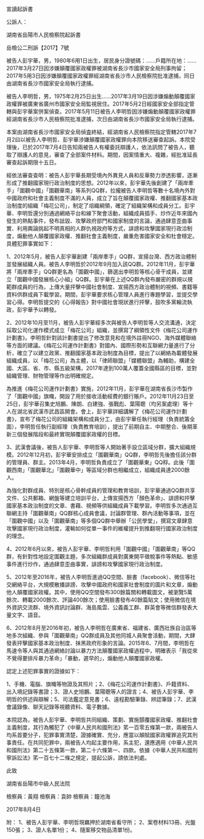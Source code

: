 宣讀起訴書

公訴人：

  湖南省岳陽市人民檢察院起訴書

  岳檢公二刑訴【2017】7號

  被告人彭宇華，男，1980年6用1日出生，居民身分證號碼：……戶籍所在地：……2017年3月27日因涉嫌顛覆國家政權罪被湖南省長沙市國家安全局刑事拘留；2017年5用3日因涉嫌顛覆國家政權罪經湖南省長沙市人民檢察院批准逮捕，同日由湖南省長沙市國家安全局執行逮捕。

  被告人李明哲，男，1975年2月25日出生……2017年3月19日因涉嫌煽動顛覆國家政權罪被廣東省廣州市國家安全局監視居住。2017年5月2日經國家安全部指定管轄與彭宇華案併案偵查。2017年5月11日被告人李明哲因涉嫌煽動顛覆國家政權罪經湖南省長沙市人民檢察院批准逮捕，次日由湖南省長沙市國家安全局執行逮捕。

  本案由湖南省長沙市國家安全局偵査終結，經湖南省人民檢察院指定管轄2017年7月2曰以被告人李明哲、彭宇華涉嫌顛覆國家政權罪向本院移送審查起訴。本院受理後，已於2017年7月4日告知兩被告人有權委託辯護人，依法訊問了被告人，聽取了辯護人的意見，審查了全部案件材料。期間，因案情重大、複雜，經批准延長審查起訴期限十五日。

  經依法審查查明：被告人彭宇華長期受境內外異見人員和反華勢力滲透影響，逐漸形成了推翻國家現行政治制度的思想。2012年以來，彭宇華先後創建了「兩岸牽手」「圍觀中國」「圍觀華南」等系列QQ群，拉攏被告人李明哲等數十名境內外對中國政府和社會主義制度不滿的人員，成立了旨在顛覆國家政權、推翻國家基本政治制度的組織「梅花公司」，制定了俎織綱領，確定了組織架構和成員分工。彭宇華、李明哲還分別通過網絡平台和線下聚會活動，組織成員插手、炒作近年來國內發生的熱點事件，發布詆毀、攻擊政府部門和國家制度的言論，通過肆意歪曲事實、利用輿論挑起不明真相的人群仇視政府等方式，誹謗和攻擊國家現行政洽制度，煽動他人顛覆國家政權、推翻社會主義制度，嚴重危害國家安全和杜會穩定。具體犯罪事實如下： 

  1、2012年5月，被告人彭宇華創建「兩岸牽手」QQ群，宣揚台灣、西方政治體制並發展組織人員。被告人李明哲於2012年9月加入該QQ群。2012年11月，彭宇華將「兩岸牽手」QQ群更名為「圍觀中國」，篩選出李明哲等核心骨干成員，並建立「圍觀中國發展核心小組」QQ群。彭宇華在上述QQ群內發布嚴密的群規以規範群成員的行為，上傳大量抨擊中國社會制度、宣揚西方政治體制的視頻、書籍等資料供群成員下載學習。期間，彭宇華要求核心管理人員進行專題學習，並提交學習心得。李明哲提交的《心得報告》對中國社會現狀進行抨擊，鼓吹多黨輪流執政，彭宇華予以轉發。

  2、2012年10月至11月，被告人彭宇華經多次與被告人李明哲等人交流溝通，決定採取公司化運作模式成立「梅花公司」組織，並撰寫了綱領性文件《梅花公司運作計劃書》。李明哲針對該計劃書提出了修改意見和在境外註冊NGO、海外媒體聯絡等方面的建議。《梅花公司運作計劃書》對國內、國際形勢和互聯網力量進行了分析，確立了以建立政黨、推翻國家基本政治制度為目標，提出了以網絡為載體發展組織成員，以「梅花公司」為主體，以「律師聯盟」「媒體聯盟」為輔助，構建全國、大區、省、市、縣五級架構，2017年達到100萬人覆蓋全國縣區的目標，並對組織管理、財物管理等作出明確規定。

  為推進《梅花公司運作計劃書》實施，2012年11月，彭宇華在湖南省長沙市製作了「圍觀中國」旗幟，開設了用於接收活動經費的銀行賬戶。2012年11月23日至25日，彭宇華召集史旭鵬、陳朗、白建強、張戰彪、葉陽聰（均另案處理）等十人在湖北省武漢市武昌區開會。會上，彭宇華詳細講解了《梅花公司運作計劃書》，宣布了梅花公司的組織架構和成員分工，由彭宇華任執行經理（負責統籌全面），李明哲任執行副經理（負責教育培訓），提出了前期自主、中期整合、後期革新三個發展階段和最終實現顛覆國家政權的目標。

  3、武漢會議後，被告人彭宇華、李明哲等人開始著手設立區域分群，擴大組織規模。2012年12月初，彭宇華安排成立「圍觀華南」QQ群，李明哲先後擔任該分群的管理員、群主。2013年4月，李明哲負責成立了「圍觀華東」QQ稃。此後「圍觀西南」「圍觀華北」「圍觀華中」等區域分群也相繼成立，組織成員達2000餘人。

  為強化對群成員、特別是核心骨幹成員的管理和教育培訓，彭宇華通過QQ群共享文件、公共郵箱、網盤等建立培訓平台，上傳宣揚西方「顏色革命」、誹謗和抨擊國家基本政治制度的文章、書藉、視頻等供組織成員下載學習。李明哲多次通過互聯網主持「圍觀華南」QQ群核心成員會議，討論群管理、群內活動等事項，並在「圍觀中國」以及「圍觀華南」等多個QQ群中舉辦「公民學堂」，撰寫文章肆意攻擊國家現行政治制度，灌輸如何從單一事件的維權提升到推翻現行國家政治制度的理念。

  4、2012年6月以來，被告人彭宇華、李明哲利用「圍觀中國」「圍觀華南」等QQ群，有針對性地設定圍觀主題，多次組織群成員對廣東開平徵稅事件等熱點、敏感事件進行炒作，通過肆意歪曲事實，誹謗和攻擊國家現行政治制度。

  5、2012年至2016年，被告人李明哲進過QQ空間、臉書（facebook）、微信等社交網絡平台，大規模散播誹謗、攻擊中國政府和國家社會制度的圖片和文章，煽動他人顛覆國家政權。其中，使用QQ空間發布300餘篇關和轉載圖文，被瀏覽5萬餘次、轉載2000餘次、評論400餘次；使用臉書發布40餘篇貼文；使用微信在境外資訊交流群、境外資訊討論群、海島風雲、公義義工群、群英會等微信群發表大量文字、語音。

  6、2012年8月至2016年初，被告人李明哲在廣東省、福建省、廣西壯族自治區等地多次組織、參與「圍觀華南」QQ群成員及其他同城人員聚會活動，期間，大肆發表抨擊國家基本政治制度、抹黑政府形象的言論。2015年6、7月間，李明哲在馬速令等人與其通過網絡討論以暴力方法顛覆國家政權過程中，明確表示「我從來不覺得要排斥暴力革命」「暴動，遲早的」，煽動他人顛覆國家政權。

  認定上述犯罪事實的證據如下： 

  1、手機、電腦、旗幟等物證及其照片；2、《梅花公司運作計劃書》、戶籍資料、出入境記錄等書證；3、證人史旭鵬、葉陽聰等人的證言；4、被告人彭宇華、李明哲的供述與辯解；5、司法鑑定意見書；6、遠程勘驗筆錄、辨認筆錄；7、武漢會議錄像、聊天記錄等視聽資料、電子數據。

  本院認為，被告人彭宇華、李明哲共同組織、策劃、實施顫覆國家政權、推翻社會主義制度，其行為觸犯了《中華人民共和國刑法》笫一百零五條第一款，兩被告人均系首要分子，犯罪事實清楚，證據確實、充分，應當以顛賦國家政權罪追究其刑事責任。在共同犯罪中，兩被告人均起主要作用，系主犯，還應適用《中華人民共和國刑法》第二十五條第一款，第二十六條第一、四款。依據《中華人民共和國刑寧訴訟法》笫一百七十二條之規定，提起公訴，請依法判處。

  此致

  湖南省岳陽市中級人民法院

  檢察員：黃翔
  檢察員：袁帥
  檢察員：鐘池海

  2017年8月4日

  附： 
  1、被告人彭宇華、李明哲現羈押於湖南省看守所；
  2、案卷材料13冊、光盤150張；
  3、證人名單1份；
  4、隨案移交物品清單1份。

